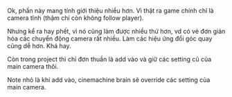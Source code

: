 Ok, phần này mang tính giới thiệu nhiều hơn. Vì thật ra game chính chỉ là camera tĩnh (thậm chí còn không follow player).

Nhưng kể ra hay phết, vì nó cũng làm được nhiều thứ hơn, vd có vẻ đơn giản hóa các chuyển động camera rất nhiều. Làm các hiệu ứng đổi góc quay cũng dễ hơn. Khá hay.

Còn trong project thì chỉ đơn thuần là add vào và giữ các setting cũ của main camera thôi.

Note nhỏ là khi add vào, cinemachine brain sẽ override các setting của main camera.